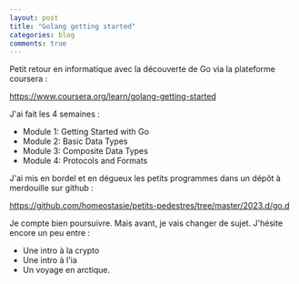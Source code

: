```yaml
---
layout: post
title: "Golang getting started"
categories: blog
comments: true
---
```


Petit retour en informatique avec la découverte de Go via la plateforme coursera : 

https://www.coursera.org/learn/golang-getting-started

J'ai fait les 4 semaines : 

* Module 1: Getting Started with Go
* Module 2: Basic Data Types
* Module 3: Composite Data Types
* Module 4: Protocols and Formats

J'ai mis en bordel et en dégueux les petits programmes dans un dépôt à merdouille sur github :

https://github.com/homeostasie/petits-pedestres/tree/master/2023.d/go.d

Je compte bien poursuivre. Mais avant, je vais changer de sujet. J'hésite encore un peu entre : 

* Une intro à la crypto
* Une intro à l'ia
* Un voyage en arctique. 